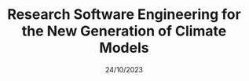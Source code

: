 ---
title: Research Software Engineering for the New Generation of Climate Models
month: October
date: 24/10/2023
year: 2023
pos: 3
venue: "World Climate Research Programme - Open Science Conference, Kigali, Rwanda"
event-url: https://wcrp-osc2023.org/side-event-th04
---